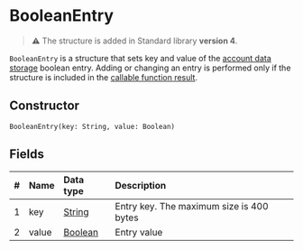 # BooleanEntry

> :warning: The structure is added in Standard library **version 4**.

`BooleanEntry` is a structure that sets key and value of the [account data storage](/en/blockchain/account/account-data-storage) boolean entry. Adding or changing an entry is performed only if the structure is included in the [callable function result](/en/ride/functions/callable-function#invocation-result-2).

## Constructor

```ride
BooleanEntry(key: String, value: Boolean)
```

## Fields

|   #   | Name | Data type | Description |
| :--- | :--- | :--- | :--- |
| 1 | key | [String](/en/ride/data-types/string) | Entry key. The maximum size is 400 bytes |
| 2 | value| [Boolean](/en/ride/data-types/boolean) | Entry value |
